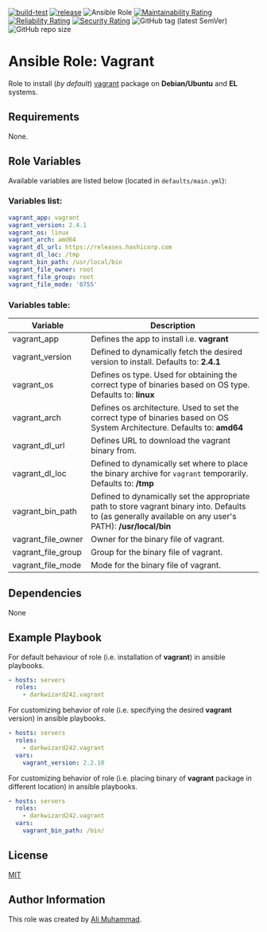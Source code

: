 [![build-test](https://github.com/darkwizard242/ansible-role-vagrant/workflows/build-and-test/badge.svg?branch=master)](https://github.com/darkwizard242/ansible-role-vagrant/actions?query=workflow%3Abuild-and-test) [![release](https://github.com/darkwizard242/ansible-role-vagrant/workflows/release/badge.svg)](https://github.com/darkwizard242/ansible-role-vagrant/actions?query=workflow%3Arelease) ![Ansible Role](https://img.shields.io/ansible/role/d/darkwizard242/vagrant) [![Maintainability Rating](https://sonarcloud.io/api/project_badges/measure?project=ansible-role-vagrant&metric=sqale_rating)](https://sonarcloud.io/dashboard?id=ansible-role-vagrant) [![Reliability Rating](https://sonarcloud.io/api/project_badges/measure?project=ansible-role-vagrant&metric=reliability_rating)](https://sonarcloud.io/dashboard?id=ansible-role-vagrant) [![Security Rating](https://sonarcloud.io/api/project_badges/measure?project=ansible-role-vagrant&metric=security_rating)](https://sonarcloud.io/dashboard?id=ansible-role-vagrant) ![GitHub tag (latest SemVer)](https://img.shields.io/github/tag/darkwizard242/ansible-role-vagrant?label=release) ![GitHub repo size](https://img.shields.io/github/repo-size/darkwizard242/ansible-role-vagrant?color=orange&style=flat-square)

# Ansible Role: Vagrant

Role to install (_by default_) [vagrant](https://www.vagrantup.com/) package on **Debian/Ubuntu** and **EL** systems.

## Requirements

None.

## Role Variables

Available variables are listed below (located in `defaults/main.yml`):

### Variables list:

```yaml
vagrant_app: vagrant
vagrant_version: 2.4.1
vagrant_os: linux
vagrant_arch: amd64
vagrant_dl_url: https://releases.hashicorp.com
vagrant_dl_loc: /tmp
vagrant_bin_path: /usr/local/bin
vagrant_file_owner: root
vagrant_file_group: root
vagrant_file_mode: '0755'
```

### Variables table:

Variable           | Description
------------------ | ---------------------------------------------------------------------------------------------------------------------------------------------------------
vagrant_app        | Defines the app to install i.e. **vagrant**
vagrant_version    | Defined to dynamically fetch the desired version to install. Defaults to: **2.4.1**
vagrant_os         | Defines os type. Used for obtaining the correct type of binaries based on OS type. Defaults to: **linux**
vagrant_arch       | Defines os architecture. Used to set the correct type of binaries based on OS System Architecture. Defaults to: **amd64**
vagrant_dl_url     | Defines URL to download the vagrant binary from.
vagrant_dl_loc     | Defined to dynamically set where to place the binary archive for `vagrant` temporarily. Defaults to: **/tmp**
vagrant_bin_path   | Defined to dynamically set the appropriate path to store vagrant binary into. Defaults to (as generally available on any user's PATH): **/usr/local/bin**
vagrant_file_owner | Owner for the binary file of vagrant.
vagrant_file_group | Group for the binary file of vagrant.
vagrant_file_mode  | Mode for the binary file of vagrant.

## Dependencies

None

## Example Playbook

For default behaviour of role (i.e. installation of **vagrant**) in ansible playbooks.

```yaml
- hosts: servers
  roles:
    - darkwizard242.vagrant
```

For customizing behavior of role (i.e. specifying the desired **vagrant** version) in ansible playbooks.

```yaml
- hosts: servers
  roles:
    - darkwizard242.vagrant
  vars:
    vagrant_version: 2.2.10
```

For customizing behavior of role (i.e. placing binary of **vagrant** package in different location) in ansible playbooks.

```yaml
- hosts: servers
  roles:
    - darkwizard242.vagrant
  vars:
    vagrant_bin_path: /bin/
```

## License

[MIT](https://github.com/darkwizard242/ansible-role-vagrant/blob/master/LICENSE)

## Author Information

This role was created by [Ali Muhammad](https://www.alimuhammad.dev/).
